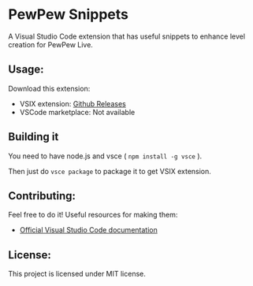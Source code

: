 # PewPew Snippets
A Visual Studio Code extension that has useful snippets to enhance level creation for PewPew Live.
## Usage:
Download this extension:
* VSIX extension: [Github Releases](https://github.com/Tasty-Kiwi/Pewhelp-vscode/releases)
* VSCode marketplace: Not available

## Building it
You need to have node.js and vsce ( `npm install -g vsce` ).

Then just do `vsce package` to package it to get VSIX extension.

## Contributing:
Feel free to do it! Useful resources for making them: 
* [Official Visual Studio Code documentation](https://code.visualstudio.com/docs/editor/userdefinedsnippets)

## License:
This project is licensed under MIT license.

